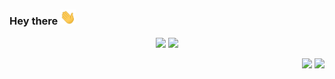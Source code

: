 ### Hey there <img src="https://raw.githubusercontent.com/RegsonDR/RegsonDR/master/assets/wave.gif" width="25px"> 

<p align="center">
  <img height="180" src="https://github-readme-stats.vercel.app/api?username=RegsonDR&count_private=true&show_icons=true&icon_color=fafbfc&bg_color=3f4448&text_color=ffffff&title_color=fafbfc" />
  <img height="180" src="https://github-readme-stats.vercel.app/api/top-langs/?username=RegsonDR&layout=compact&bg_color=3f4448&text_color=ffffff&title_color=fafbfc" />
</p>

<p align="right">
  <img height="23" src="https://visitor-badge.glitch.me/badge?page_id=RegsonDR.RegsonDR" />
  <a href="https://www.linkedin.com/in/regsondr/">
    <img height="23" src="https://img.shields.io/badge/-LinkedIn-grey?style=flat&logo=Linkedin&logoColor=white" />
  </a>  
</p>


<!--
**RegsonDR/RegsonDR** is a ✨ _special_ ✨ repository because its `README.md` (this file) appears on your GitHub profile.

Here are some ideas to get you started:

- 🔭 I’m currently working on ...
- 🌱 I’m currently learning ...
- 👯 I’m looking to collaborate on ...
- 🤔 I’m looking for help with ...
- 💬 Ask me about ...
- 📫 How to reach me: ...
- 😄 Pronouns: ...
- ⚡ Fun fact: ...
-->
